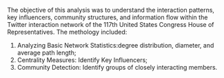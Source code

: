 The objective of this analysis was to understand the
interaction patterns, key influencers,
community structures, and information
flow within the Twitter interaction network of the
117th United States Congress House of
Representatives. The methology included:
1. Analyzing Basic Network Statistics:degree distribution, diameter, and average path length;
2. Centrality Measures: Identify Key Influencers;
3. Community Detection: Identify groups of closely interacting members.
